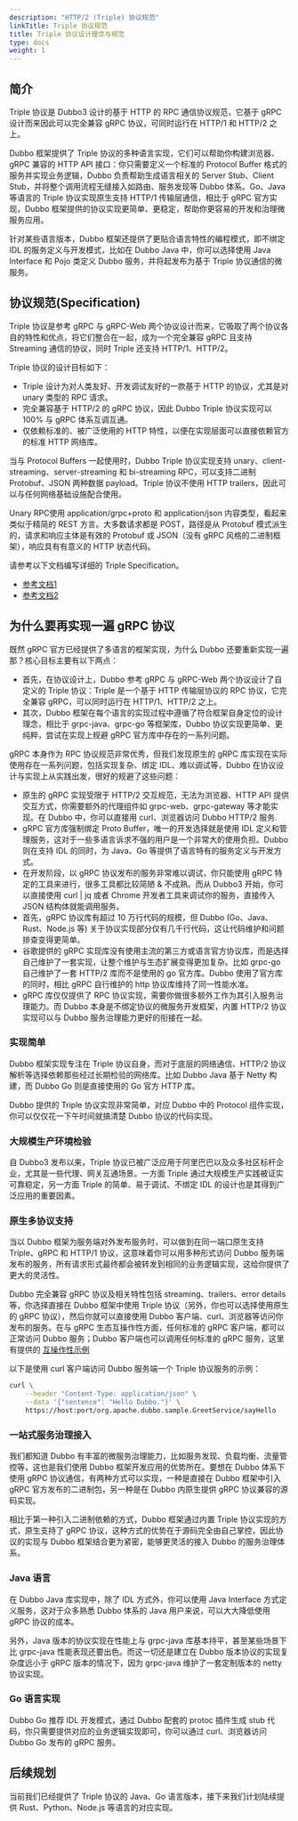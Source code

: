 ```yaml
---
description: "HTTP/2 (Triple) 协议规范"
linkTitle: Triple 协议规范
title: Triple 协议设计理念与规范
type: docs
weight: 1
---
```


## 简介
Triple 协议是 Dubbo3 设计的基于 HTTP 的 RPC 通信协议规范，它基于 gRPC 设计而来因此可以完全兼容 gRPC 协议，可同时运行在 HTTP/1 和 HTTP/2 之上。

Dubbo 框架提供了 Triple 协议的多种语言实现，它们可以帮助你构建浏览器、gRPC 兼容的 HTTP API 接口：你只需要定义一个标准的 Protocol Buffer 格式的服务并实现业务逻辑，Dubbo 负责帮助生成语言相关的 Server Stub、Client Stub，并将整个调用流程无缝接入如路由、服务发现等 Dubbo 体系。Go、Java 等语言的 Triple 协议实现原生支持 HTTP/1 传输层通信，相比于 gRPC 官方实现，Dubbo 框架提供的协议实现更简单、更稳定，帮助你更容易的开发和治理微服务应用。

针对某些语言版本，Dubbo 框架还提供了更贴合语言特性的编程模式，即不绑定 IDL 的服务定义与开发模式，比如在 Dubbo Java 中，你可以选择使用 Java Interface 和 Pojo 类定义 Dubbo 服务，并将起发布为基于 Triple 协议通信的微服务。

## 协议规范(Specification)
Triple 协议是参考 gRPC 与 gRPC-Web 两个协议设计而来，它吸取了两个协议各自的特性和优点，将它们整合在一起，成为一个完全兼容 gRPC 且支持 Streaming 通信的协议，同时 Triple 还支持 HTTP/1、HTTP/2。

Triple 协议的设计目标如下：
* Triple 设计为对人类友好、开发调试友好的一款基于 HTTP 的协议，尤其是对 unary 类型的 RPC 请求。
* 完全兼容基于 HTTP/2 的 gRPC 协议，因此 Dubbo Triple 协议实现可以 100% 与 gRPC 体系互调互通。
* 仅依赖标准的、被广泛使用的 HTTP 特性，以便在实现层面可以直接依赖官方的标准 HTTP 网络库。

当与 Protocol Buffers 一起使用时，Dubbo Triple 协议实现支持 unary、client-streaming、server-streaming 和 bi-streaming RPC，可以支持二进制 Protobuf、JSON 两种数据 payload。Triple 协议不使用 HTTP trailers，因此可以与任何网络基础设施配合使用。

Unary RPC使用 application/grpc+proto 和 application/json 内容类型，看起来类似于精简的 REST 方言。大多数请求都是 POST，路径是从 Protobuf 模式派生的，请求和响应主体是有效的 Protobuf 或 JSON（没有 gRPC 风格的二进制框架），响应具有有意义的 HTTP 状态代码。

请参考以下文档编写详细的 Triple Specification。
* [参考文档1](https://connect.build/docs/protocol/)
* [参考文档2](https://github.com/grpc/grpc/edit/master/doc/PROTOCOL-HTTP2.md)

## 为什么要再实现一遍 gRPC 协议
既然 gRPC 官方已经提供了多语言的框架实现，为什么 Dubbo 还要重新实现一遍那？核心目标主要有以下两点：

* 首先，在协议设计上，Dubbo 参考 gRPC 与 gRPC-Web 两个协议设计了自定义的 Triple 协议：Triple 是一个基于 HTTP 传输层协议的 RPC 协议，它完全兼容 gRPC，可以同时运行在 HTTP/1、HTTP/2 之上。
* 其次，Dubbo 框架在每个语言的实现过程中遵循了符合框架自身定位的设计理念，相比于 grpc-java、grpc-go 等框架库，Dubbo 协议实现更简单、更纯粹，尝试在实现上规避 gRPC 官方库中存在的一系列问题。

gRPC 本身作为 RPC 协议规范非常优秀，但我们发现原生的 gRPC 库实现在实际使用存在一系列问题，包括实现复杂、绑定 IDL、难以调试等，Dubbo 在协议设计与实现上从实践出发，很好的规避了这些问题：

* 原生的 gRPC 实现受限于 HTTP/2 交互规范，无法为浏览器、HTTP API 提供交互方式，你需要额外的代理组件如 grpc-web、grpc-gateway 等才能实现。在 Dubbo 中，你可以直接用 curl、浏览器访问 Dubbo HTTP/2 服务.
* gRPC 官方库强制绑定 Proto Buffer，唯一的开发选择就是使用 IDL 定义和管理服务，这对于一些多语言诉求不强的用户是一个非常大的使用负担。Dubbo 则在支持 IDL 的同时，为 Java、Go 等提供了语言特有的服务定义与开发方式。
* 在开发阶段，以 gRPC 协议发布的服务非常难以调试，你只能使用 gRPC 特定的工具来进行，很多工具都比较简陋 & 不成熟。而从 Dubbo3 开始，你可以直接使用 curl | jq 或者 Chrome 开发者工具来调试你的服务，直接传入 JSON 结构体就能调用服务。
* 首先，gRPC 协议库有超过 10 万行代码的规模，但 Dubbo (Go、Java、Rust、Node.js 等) 关于协议实现部分仅有几千行代码，这让代码维护和问题排查变得更简单。
* 谷歌提供的 gRPC 实现库没有使用主流的第三方或语言官方协议库，而是选择自己维护了一套实现，让整个维护与生态扩展变得更加复杂。比如 grpc-go 自己维护了一套 HTTP/2 库而不是使用的 go 官方库。Dubbo 使用了官方库的同时，相比 gRPC 自行维护的 http 协议库维持了同一性能水准。
* gRPC 库仅仅提供了 RPC 协议实现，需要你做很多额外工作为其引入服务治理能力。而 Dubbo 本身是不绑定协议的微服务开发框架，内置 HTTP/2 协议实现可以与 Dubbo 服务治理能力更好的衔接在一起。

### 实现简单
Dubbo 框架实现专注在 Triple 协议自身，而对于底层的网络通信、HTTP/2 协议解析等选择依赖那些经过长期检验的网络库。比如 Dubbo Java 基于 Netty 构建，而 Dubbo Go 则是直接使用的 Go 官方 HTTP 库。

Dubbo 提供的 Triple 协议实现非常简单，对应 Dubbo 中的 Protocol 组件实现，你可以仅仅花一下午时间就搞清楚 Dubbo 协议的代码实现。

### 大规模生产环境检验
自 Dubbo3 发布以来，Triple 协议已被广泛应用于阿里巴巴以及众多社区标杆企业，尤其是一些代理、网关互通场景。一方面 Triple 通过大规模生产实践被证实可靠稳定，另一方面 Triple 的简单、易于调试、不绑定 IDL 的设计也是其得到广泛应用的重要因素。

### 原生多协议支持
当以 Dubbo 框架为服务端对外发布服务时，可以做到在同一端口原生支持 Triple、gRPC 和 HTTP/1 协议，这意味着你可以用多种形式访问 Dubbo 服务端发布的服务，所有请求形式最终都会被转发到相同的业务逻辑实现，这给你提供了更大的灵活性。

Dubbo 完全兼容 gRPC 协议及相关特性包括 streaming、trailers、error details 等，你选择直接在 Dubbo 框架中使用 Triple 协议（另外，你也可以选择使用原生的 gRPC 协议），然后你就可以直接使用 Dubbo 客户端、curl、浏览器等访问你发布的服务。在与 gRPC 生态互操作性方面，任何标准的 gRPC 客户端，都可以正常访问 Dubbo 服务；Dubbo 客户端也可以调用任何标准的 gRPC 服务，这里有提供的 [互操作性示例](https://github.com/apache/dubbo-samples/tree/master/3-extensions/protocol/dubbo-samples-triple/src/main/java/org/apache/dubbo/sample/tri/interop)

以下是使用 curl 客户端访问 Dubbo 服务端一个 Triple 协议服务的示例：

```sh
curl \
    --header "Content-Type: application/json" \
    --data '{"sentence": "Hello Dubbo."}' \
    https://host:port/org.apache.dubbo.sample.GreetService/sayHello
```

### 一站式服务治理接入
我们都知道 Dubbo 有丰富的微服务治理能力，比如服务发现、负载均衡、流量管控等，这也是我们使用 Dubbo 框架开发应用的优势所在。要想在 Dubbo 体系下使用 gRPC 协议通信，有两种方式可以实现，一种是直接在 Dubbo 框架中引入 gRPC 官方发布的二进制包，另一种是在 Dubbo 内原生提供 gRPC 协议兼容的源码实现。

相比于第一种引入二进制依赖的方式，Dubbo 框架通过内置 Triple 协议实现的方式，原生支持了 gRPC 协议，这种方式的优势在于源码完全由自己掌控，因此协议的实现与 Dubbo 框架结合更为紧密，能够更灵活的接入 Dubbo 的服务治理体系。

### Java 语言
在 Dubbo Java 库实现中，除了 IDL 方式外，你可以使用 Java Interface 方式定义服务，这对于众多熟悉 Dubbo 体系的 Java 用户来说，可以大大降低使用 gRPC 协议的成本。

另外，Java 版本的协议实现在性能上与 grpc-java 库基本持平，甚至某些场景下比 grpc-java 性能表现还要出色。而这一切还是建立在 Dubbo 版本协议的实现复杂度远小于 gRPC 版本的情况下，因为 grpc-java 维护了一套定制版本的 netty 协议实现。

### Go 语言实现
Dubbo Go 推荐 IDL 开发模式，通过 Dubbo 配套的 protoc 插件生成 stub 代码，你只需要提供对应的业务逻辑实现即可，你可以通过 curl、浏览器访问 Dubbo Go 发布的 gRPC 服务。

## 后续规划
当前我们已经提供了 Triple 协议的 Java、Go 语言版本，接下来我们计划陆续提供 Rust、Python、Node.js 等语言的对应实现。


